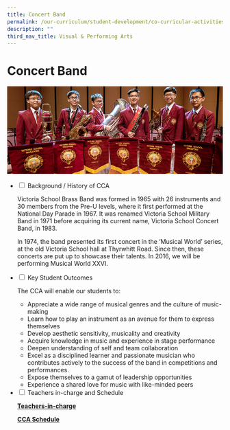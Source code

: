 ```yaml
---
title: Concert Band
permalink: /our-curriculum/student-development/co-curricular-activities/visual-performing-arts/concert-band/
description: ""
third_nav_title: Visual & Performing Arts
---
```

# **Concert Band**

![](/images/Concert_Band_2.jpg)

<ul class="jekyllcodex_accordion">
  <li>
    <input type="checkbox" id="accordion1">
    <label for="accordion1">Background / History of CCA</label>
    <div>
      <p>Victoria School Brass Band was formed in 1965 with 26 instruments and 30 members from the Pre-U levels, where it first performed at the National Day Parade in 1967. It was renamed Victoria School Military Band in 1971 before acquiring its current name, Victoria School Concert Band, in 1983.</p>
			<p>In 1974, the band presented its first concert in the ‘Musical World’ series, at the old Victoria School hall at Thyrwhitt Road. Since then, these concerts are put up to showcase their talents. In 2016, we will be performing Musical World XXVI.</p>
    </div>
	</li>
	  <li>
    <input type="checkbox" id="accordion2">
    <label for="accordion2">Key Student Outcomes</label>
    <div>
			<p>The CCA will enable our students to:</p>
			<ul><li>Appreciate a wide range of musical genres and the culture of music-making</li><li>Learn how to play an instrument as an avenue for them to express themselves</li><li>Develop aesthetic sensitivity, musicality and creativity</li><li>Acquire knowledge in music and experience in stage performance</li><li>Deepen understanding of self and team collaboration</li><li>Excel as a disciplined learner and passionate musician who contributes actively to the success of the band in competitions and performances.</li><li>Expose themselves to a gamut of leadership opportunities</li><li>Experience a shared love for music with like-minded peers</li></ul>
    </div>
	</li> 
	  <li>
    <input type="checkbox" id="accordion3">
    <label for="accordion3">Teachers in-charge and Schedule</label>
    <div>
			<p><a href="/our-people/staff/cca-teachers/"><b>Teachers-in-charge</b></a></p>
			<p><a href="/cca-schedule/"><b>CCA Schedule</b></a></p>
    </div>
	</li> 
	</ul>